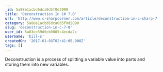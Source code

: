 ```yaml
---
_id: 5a88e1acbd6dca0d5f0d2090
title: 'Deconstruction In C# 7.0'
url: 'http://www.c-sharpcorner.com/article/deconstruction-in-c-sharp-7-0/'
category: 5a88e1acbd6dca0d5f0d2090
slug: 'deconstruction-in-c-7-0'
user_id: 5a83ce59d6eb0005c4ecda2c
username: 'bill-s'
createdOn: '2017-01-08T02:41:05.000Z'
tags: []
---
```


Deconstruction is a process of splitting a variable value into parts and storing them into new variables. 
